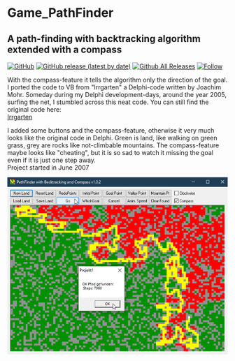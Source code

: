 # Game_PathFinder  
## A path-finding with backtracking algorithm extended with a compass  

[![GitHub](https://img.shields.io/github/license/OlimilO1402/Game_PathFinder?style=plastic)](https://github.com/OlimilO1402/Game_PathFinder/blob/master/LICENSE) 
[![GitHub release (latest by date)](https://img.shields.io/github/v/release/OlimilO1402/Game_PathFinder?style=plastic)](https://github.com/OlimilO1402/Game_PathFinder/releases/latest)
[![Github All Releases](https://img.shields.io/github/downloads/OlimilO1402/Game_PathFinder/total.svg)](https://github.com/OlimilO1402/Game_PathFinder/releases/download/v1.0.2/PathFinder_v1.0.2.zip)
[![Follow](https://img.shields.io/github/followers/OlimilO1402.svg?style=social&label=Follow&maxAge=2592000)](https://github.com/OlimilO1402/Game_PathFinder/watchers)

With the compass-feature it tells the algorithm only the direction of the goal.
I ported the code to VB from "Irrgarten" a Delphi-code written by Joachim Mohr.
Someday during my Delphi development-days, around the year 2005, surfing the net, I stumbled across this neat code. 
You can still find the original code here:   
[Irrgarten](https://kilchb.de/backtracking.php)  
  
I added some buttons and the compass-feature, otherwise it very much looks like the original code in Delphi.
Green is land, like walking on green grass, grey are rocks like not-climbable mountains.
The compass-feature maybe looks like "cheating", but it is so sad to watch it missing 
the goal even if it is just one step away.  
Project started in June 2007

![GamePathFinder Image](Resources/GamePathFinder.png "GamePathFinder Image")